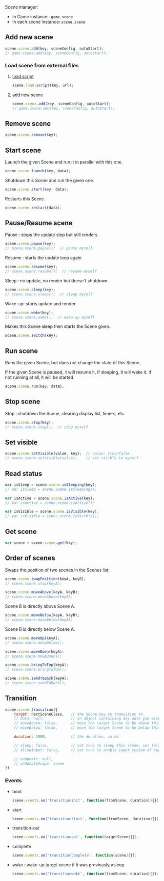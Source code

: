 Scene manager:

- In Game instance : `game.scene`
- In each scene instance: `scene.scene`

## Add new scene

```javascript
scene.scene.add(key, sceneConfig, autoStart);
// game.scene.add(key, sceneConfig, autoStart);
```

### Load scene from external files

1. [load script](loader.md#script)
    ```javascript
    scene.load.script(key, url);
    ```

2. add new scene
    ```javascript
    scene.scene.add(key, sceneConfig, autoStart);
    // game.scene.add(key, sceneConfig, autoStart);
    ```

## Remove scene

```javascript
scene.scene.remove(key);
```

## Start scene

Launch the given Scene and run it in parallel with this one.

```javascript
scene.scene.launch(key, data);
```

Shutdown this Scene and run the given one.

```javascript
scene.scene.start(key, data);
```

Restarts this Scene.

```javascript
scene.scene.restart(data);
```

## Pause/Resume scene

Pause : stops the update step but still renders.

```javascript
scene.scene.pause(key);
// scene.scene.pause();  // pause myself
```

Resume : starts the update loop again.

```javascript
scene.scene.resume(key);
// scene.scene.resume();  // resume myself
```

Sleep : no update, no render but doesn't shutdown.

```javascript
scene.scene.sleep(key);
// scene.scene.sleep();  // sleep myself
```

Wake-up: starts update and render

```javascript
scene.scene.wake(key);
// scene.scene.wake();  // wake-up myself
```

Makes this Scene sleep then starts the Scene given.

```javascript
scene.scene.switch(key);
```

## Run scene

Runs the given Scene, but does not change the state of this Scene.

If the given Scene is paused, it will resume it. If sleeping, it will wake it.
If not running at all, it will be started.

```javascript
scene.scene.run(key, data);
```

## Stop scene

Stop : shutdown the Scene, clearing display list, timers, etc.

```javascript
scene.scene.stop(key);
// scene.scene.stop();  // stop myself
```

## Set visible

```javascript
scene.scene.setVisible(value, key);  // value: true/false
// scene.scene.setVisible(value);    // set visible to myself
```

## Read status

```javascript
var isSleep = scene.scene.isSleeping(key);
// var isSleep = scene.scene.isSleeping();
```

```javascript
var isActive = scene.scene.isActive(key);
// var isActive = scene.scene.isActive();
```

```javascript
var isVisible = scene.scene.isVisible(key);
// var isVisible = scene.scene.isVisible();
```

## Get scene

```javascript
var scene = scene.scene.get(key);
```

## Order of scenes

Swaps the position of two scenes in the Scenes list.

```javascript
scene.scene.swapPosition(keyA, keyB);
// scene.scene.stop(keyA);
```

```javascript
scene.scene.moveAbove(keyA, keyB);
// scene.scene.moveAbove(keyA);
```

Scene B is directly above Scene A.

```javascript
scene.scene.moveBelow(keyA, keyB);
// scene.scene.moveBelow(keyA);
```

Scene B is directly below Scene A.

```javascript
scene.scene.moveUp(keyA);
// scene.scene.moveBelow();
```

```javascript
scene.scene.moveDown(keyA);
// scene.scene.moveDown();
```

```javascript
scene.scene.bringToTop(keyA);
// scene.scene.bringToTop();
```

```javascript
scene.scene.sendToBack(keyA);
// scene.scene.sendToBack();
```

## Transition

```javascript
scene.scene.transition({
    target: nextSceneClass,   // the Scene key to transition to
    // data: null,            // an object containing any data you wish to be passed to the target scenes init / create methods.
    // moveAbove: false,      // move the target Scene to be above this current scene before the transition starts
    // moveBelow: false,      // move the target Scene to be below this current scene before the transition starts

    duration: 1000,           // the duration, in ms

    // sleep: false,          // set true to sleep this scene, set false to stop this scene
    // allowInput: false,     // set true to enable input system of current scene and target scene

    // onUpdate: null,
    // onUpdateScope: scene
})
```

### Events

- boot
    ```javascript
    scene.events.on('transitioninit', function(fromScene, duration)){});
    ```
- start
    ```javascript
    scene.events.on('transitionstart', function(fromScene, duration){});
    ```
- transition-out
    ```javascript
    scene.events.on('transitionout', function(targetScene){});
    ```
- complete
    ```javascript
    scene.events.on('transitioncomplete', function(scene){});
    ```
- wake : wake-up target scene if it was previously asleep
    ```javascript
    scene.events.on('transitionwake', function(fromScene, duration){});
    ```